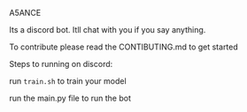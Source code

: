 A5ANCE

Its a discord bot. Itll chat with you if you say anything. 

To contribute please read the CONTIBUTING.md to get started






Steps to running on discord:

  run ``train.sh`` to train your model

  run the main.py file to run the bot

